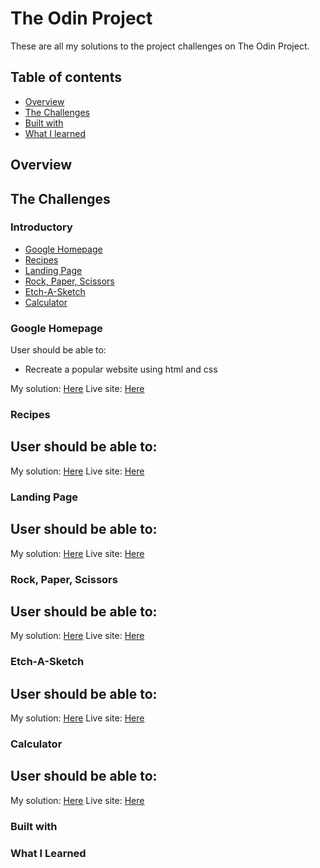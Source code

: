 # The Odin Project

These are all my solutions to the project challenges on The Odin Project.

## Table of contents
- [Overview](#overview)
- [The Challenges](#the-challenges)
- [Built with](#built-with)
- [What I learned](#what-i-learned)

## Overview

## The Challenges
### Introductory
 - [Google Homepage](#google-homepage)
 - [Recipes](#recipes)
 - [Landing Page](#landing-page)
 - [Rock, Paper, Scissors](#rock-paper-scissors)
 - [Etch-A-Sketch](#etch-a-sketch)
 - [Calculator](#calculator)

### Google Homepage
User should be able to:
- Recreate a popular website using html and css

My solution: [Here](https://github.com/vinhchugg/TOP-Google-Homepage)
Live site: [Here]()

### Recipes
User should be able to:
- 

My solution: [Here]()
Live site: [Here]()

### Landing Page
User should be able to:
- 

My solution: [Here](https://github.com/vinhchugg/TOP-Landing-Page)
Live site: [Here]()

### Rock, Paper, Scissors
User should be able to:
- 

My solution: [Here](https://github.com/vinhchugg/TOP-Rock-Paper-Scissors)
Live site: [Here]()

### Etch-A-Sketch
User should be able to:
- 

My solution: [Here]()
Live site: [Here]()

### Calculator
User should be able to:
- 

My solution: [Here]()
Live site: [Here]()

### Built with

### What I Learned
